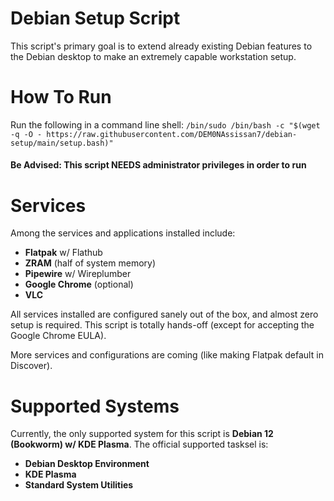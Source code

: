 # Debian Setup Script
This script's primary goal is to extend already existing Debian features to the Debian desktop to make an extremely capable workstation setup.

# How To Run
Run the following in a command line shell:
`/bin/sudo /bin/bash -c "$(wget -q -O - https://raw.githubusercontent.com/DEM0NAssissan7/debian-setup/main/setup.bash)"`
#### Be Advised: This script NEEDS administrator privileges in order to run

# Services
Among the services and applications installed include:
- **Flatpak** w/ Flathub
- **ZRAM** (half of system memory)
- **Pipewire** w/ Wireplumber
- **Google Chrome** (optional)
- **VLC**

All services installed are configured sanely out of the box, and almost zero setup is required. This script is totally hands-off (except for accepting the Google Chrome EULA).

More services and configurations are coming (like making Flatpak default in Discover).

# Supported Systems
Currently, the only supported system for this script is **Debian 12 (Bookworm) w/ KDE Plasma**. The official supported tasksel is:


- **Debian Desktop Environment**
- **KDE Plasma**
- **Standard System Utilities**
